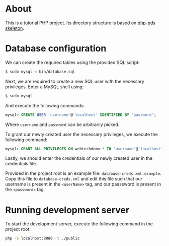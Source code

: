 # About
This is a tutorial PHP project.
Its directory structure is based on
[php-pds skeleton](https://github.com/php-pds/skeleton).

# Database configuration

We can create the required tables using the provided SQL script:
```bash
$ sudo mysql < bin/database.sql
```

Next, we are required to create a new SQL user with the necessary privileges.
Enter a MySQL shell using:
```bash
$ sudo mysql
```
And execute the following commands:
```sql
mysql> CREATE USER 'username'@'localhost' IDENTIFIED BY 'password';
```
Where `username` and `password` can be arbitrarily picked.

To grant our newly created user the necessary privileges, 
we execute the following command:
```sql
mysql> GRANT ALL PRIVILEGES ON webtechdemo.* TO 'username'@'localhost';
```

Lastly, we should enter the credentials of our newly created user in the
credentials file.

Provided in the project root is an example file: `database-creds.xml.example`.
Copy this file to `database-creds.xml` and edit this file such that our username
is present in the `<userName>` tag, and our paassword is present in the `<password>`
 tag.

# Running development server
To start the development server,
execute the following command in the project root:
```bash
php -S localhost:8080 -t ./public
```

